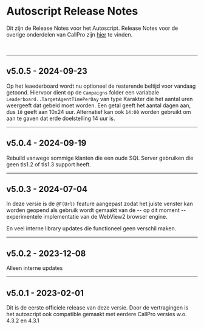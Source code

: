 # Autoscript Release Notes
Dit zijn de Release Notes voor het Autoscript. Release Notes voor de overige onderdelen van CallPro zijn [hier](/releases/v5/release-notes) te vinden.

<br/>

***
## v5.0.5 - 2024-09-23
Op het leaederboard wordt nu optioneel de resterende beltijd voor vandaag getoond. Hiervoor dient op de `Campaigns` folder een variabale `Leaderboard..TargetAgentTimePerDay` van type Karakter die het aantal uren weergeeft dat gebeld moet worden. Een getal geeft het aantal dagen aan, dus `10` geeft aan 10x24 uur. Alternatief kan ook `14:00` worden gebruikt om aan te gaven dat erde doelstelling 14 uur is.

***
## v5.0.4 - 2024-09-19
Rebuild vanwege sommige klanten die een oude SQL Server gebruiken die geen tls1.2 of tls1.3 support heeft. 

***
## v5.0.3 - 2024-07-04
In deze versie is de `@F(Url)` feature aangepast zodat het juiste venster kan worden geopend als gebruik wordt gemaakt van de -- op dit moment -- experimentele implementatie van de WebView2 browser engine.

En veel interne library updates die functioneel geen verschil maken.

***
## v5.0.2 - 2023-12-08
Alleen interne updates

***
## v5.0.1 - 2023-02-01
Dit is de eerste officiele release van deze versie. Door de vertragingen is het autoscript ook compatible gemaakt met eerdere CallPro versies w.o. 4.3.2 en 4.3.1